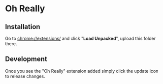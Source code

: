 # Oh Really

## Installation

Go to [chrome://extensions/](chrome://extensions/) and click "**Load Unpacked**", upload this folder there.

## Development

Once you see the "Oh Really" extension added simply click the update icon to release changes.
